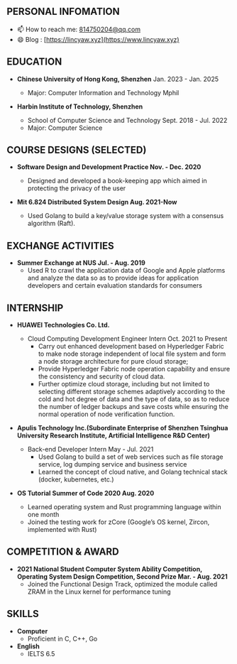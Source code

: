## PERSONAL INFOMATION

- 📫 How to reach me: 814750204@qq.com
- 😄 Blog : [https://lincyaw.xyz](https://www.lincyaw.xyz)

## EDUCATION

- **Chinese University of Hong Kong, Shenzhen** Jan. 2023 - Jan. 2025 
  - Major: Computer Information and Technology Mphil

- **Harbin Institute of Technology, Shenzhen**
  - School of Computer Science and Technology	Sept. 2018 - Jul. 2022 
  - Major: Computer Science

## COURSE DESIGNS (SELECTED)

- **Software Design and Development Practice	Nov. - Dec. 2020**
  - Designed and developed a book-keeping app which aimed in protecting the privacy of the user

- **Mit 6.824 Distributed System Design	Aug. 2021-Now**
  - Used Golang to build a key/value storage system with a consensus algorithm (Raft).

## EXCHANGE ACTIVITIES

- **Summer Exchange at NUS	Jul. - Aug. 2019**
  - Used R to crawl the application data of Google and Apple platforms and analyze the data so as to provide ideas for application developers and certain evaluation standards for consumers

## INTERNSHIP

- **HUAWEI Technologies Co. Ltd.** 
  - Cloud Computing Development Engineer Intern      Oct. 2021 to Present
    - Carry out enhanced development based on Hyperledger Fabric to make node storage independent of local file system and form a node storage architecture for pure cloud storage;
    - Provide Hyperledger Fabric node operation capability and ensure the consistency and security of cloud data.
    - Further optimize cloud storage, including but not limited to selecting different storage schemes adaptively according to the cold and hot degree of data and the type of data, so as to reduce the number of ledger backups and save costs while ensuring the normal operation of node verification function.

- **Apulis Technology Inc.(Subordinate Enterprise of Shenzhen Tsinghua University Research Institute, Artificial Intelligence R&D Center)**
  - Back-end Developer Intern	May - Jul. 2021
    - Used Golang to build a set of web services such as file storage service, log dumping service and business service
    - Learned the concept of cloud native, and Golang technical stack (docker, kubernetes, etc.)

- **OS Tutorial Summer of Code 2020    Aug. 2020**                                                                                                       
  - Learned operating system and Rust programming language within one month
  - Joined the testing work for zCore (Google’s OS kernel, Zircon, implemented with Rust)

## COMPETITION & AWARD

- **2021 National Student Computer System Ability Competition, Operating System Design Competition, Second Prize	Mar. - Aug. 2021**
  - Joined the Functional Design Track, optimized the module called ZRAM in the Linux kernel for performance tuning

## SKILLS

- **Computer**
  - Proficient in C, C++, Go
- **English**
  - IELTS 6.5
